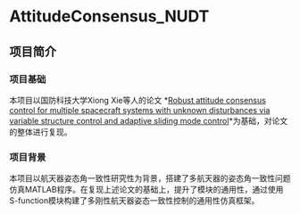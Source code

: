 # AttitudeConsensus_NUDT
## 项目简介
### 项目基础
本项目以国防科技大学Xiong Xie等人的论文 *[Robust attitude consensus control for multiple spacecraft systems with unknown 
disturbances via variable structure control and adaptive sliding mode control](https://linkinghub.elsevier.com/retrieve/pii/S0273117721008723)*为基础，对论文的整体进行复现。
### 项目背景
本项目以航天器姿态角一致性研究性为背景，搭建了多航天器的姿态角一致性问题仿真MATLAB程序。在复现上述论文的基础上，提升了模块的通用性，通过使用
S-function模块构建了多刚性航天器姿态一致性控制的通用性仿真框架。
